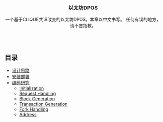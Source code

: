 <p align="center">
    <h3 align="center">以太坊DPOS</h3>
    <p align="center">
		一个基于CLIQUE共识改变的以太坊DPOS。本章以中文书写。 任何有误的地方，请不吝指教。
    </p> 
</p>

<br/>
<br/>

## 目录

* [设计思路](#design-rationale)
* [安装部署](#deployment)
* [编码研究](#coding-study)
  * [Initialization](#initialization)
  * [Request Handling](#request-handling)
  * [Block Generation](#block-generation)
  * [Transaction Generation](#transaction-generation)
  * [Fork Handling](#fork-handling)
  * [Address](#address)
